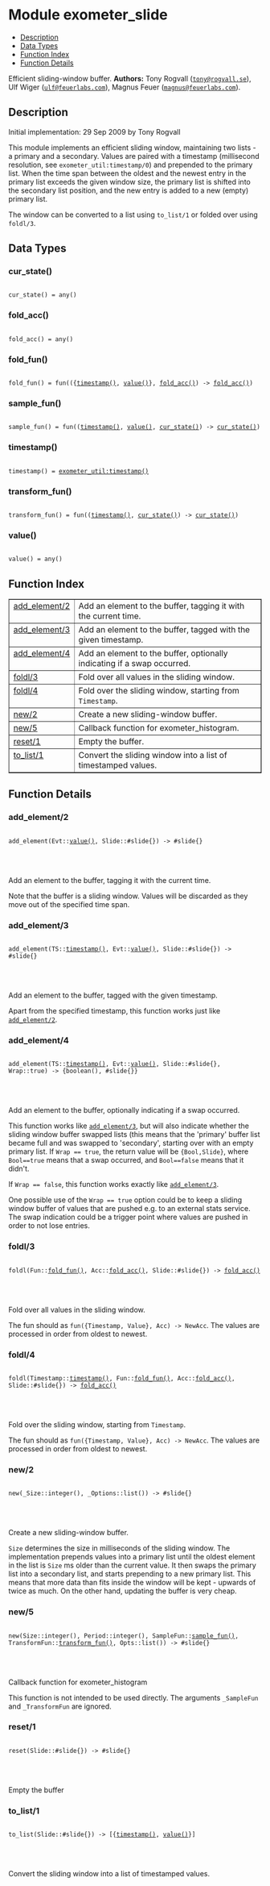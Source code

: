 

# Module exometer_slide #
* [Description](#description)
* [Data Types](#types)
* [Function Index](#index)
* [Function Details](#functions)


Efficient sliding-window buffer.
__Authors:__ Tony Rogvall ([`tony@rogvall.se`](mailto:tony@rogvall.se)), Ulf Wiger ([`ulf@feuerlabs.com`](mailto:ulf@feuerlabs.com)), Magnus Feuer ([`magnus@feuerlabs.com`](mailto:magnus@feuerlabs.com)).
<a name="description"></a>

## Description ##



Initial implementation: 29 Sep 2009 by Tony Rogvall



This module implements an efficient sliding window, maintaining
two lists - a primary and a secondary. Values are paired with a
timestamp (millisecond resolution, see `exometer_util:timestamp/0`)
and prepended to the primary list. When the time span between the oldest
and the newest entry in the primary list exceeds the given window size,
the primary list is shifted into the secondary list position, and the
new entry is added to a new (empty) primary list.


The window can be converted to a list using `to_list/1` or folded
over using `foldl/3`.
<a name="types"></a>

## Data Types ##




### <a name="type-cur_state">cur_state()</a> ###



<pre><code>
cur_state() = any()
</code></pre>





### <a name="type-fold_acc">fold_acc()</a> ###



<pre><code>
fold_acc() = any()
</code></pre>





### <a name="type-fold_fun">fold_fun()</a> ###



<pre><code>
fold_fun() = fun(({<a href="#type-timestamp">timestamp()</a>, <a href="#type-value">value()</a>}, <a href="#type-fold_acc">fold_acc()</a>) -&gt; <a href="#type-fold_acc">fold_acc()</a>)
</code></pre>





### <a name="type-sample_fun">sample_fun()</a> ###



<pre><code>
sample_fun() = fun((<a href="#type-timestamp">timestamp()</a>, <a href="#type-value">value()</a>, <a href="#type-cur_state">cur_state()</a>) -&gt; <a href="#type-cur_state">cur_state()</a>)
</code></pre>





### <a name="type-timestamp">timestamp()</a> ###



<pre><code>
timestamp() = <a href="exometer_util.md#type-timestamp">exometer_util:timestamp()</a>
</code></pre>





### <a name="type-transform_fun">transform_fun()</a> ###



<pre><code>
transform_fun() = fun((<a href="#type-timestamp">timestamp()</a>, <a href="#type-cur_state">cur_state()</a>) -&gt; <a href="#type-cur_state">cur_state()</a>)
</code></pre>





### <a name="type-value">value()</a> ###



<pre><code>
value() = any()
</code></pre>


<a name="index"></a>

## Function Index ##


<table width="100%" border="1" cellspacing="0" cellpadding="2" summary="function index"><tr><td valign="top"><a href="#add_element-2">add_element/2</a></td><td>Add an element to the buffer, tagging it with the current time.</td></tr><tr><td valign="top"><a href="#add_element-3">add_element/3</a></td><td>Add an element to the buffer, tagged with the given timestamp.</td></tr><tr><td valign="top"><a href="#add_element-4">add_element/4</a></td><td>Add an element to the buffer, optionally indicating if a swap occurred.</td></tr><tr><td valign="top"><a href="#foldl-3">foldl/3</a></td><td>Fold over all values in the sliding window.</td></tr><tr><td valign="top"><a href="#foldl-4">foldl/4</a></td><td>Fold over the sliding window, starting from <code>Timestamp</code>.</td></tr><tr><td valign="top"><a href="#new-2">new/2</a></td><td>Create a new sliding-window buffer.</td></tr><tr><td valign="top"><a href="#new-5">new/5</a></td><td>Callback function for exometer_histogram.</td></tr><tr><td valign="top"><a href="#reset-1">reset/1</a></td><td>Empty the buffer.</td></tr><tr><td valign="top"><a href="#to_list-1">to_list/1</a></td><td>Convert the sliding window into a list of timestamped values.</td></tr></table>


<a name="functions"></a>

## Function Details ##

<a name="add_element-2"></a>

### add_element/2 ###


<pre><code>
add_element(Evt::<a href="#type-value">value()</a>, Slide::#slide{}) -&gt; #slide{}
</code></pre>

<br></br>



Add an element to the buffer, tagging it with the current time.


Note that the buffer is a sliding window. Values will be discarded as they
move out of the specified time span.
<a name="add_element-3"></a>

### add_element/3 ###


<pre><code>
add_element(TS::<a href="#type-timestamp">timestamp()</a>, Evt::<a href="#type-value">value()</a>, Slide::#slide{}) -&gt; #slide{}
</code></pre>

<br></br>



Add an element to the buffer, tagged with the given timestamp.


Apart from the specified timestamp, this function works just like
[`add_element/2`](#add_element-2).
<a name="add_element-4"></a>

### add_element/4 ###


<pre><code>
add_element(TS::<a href="#type-timestamp">timestamp()</a>, Evt::<a href="#type-value">value()</a>, Slide::#slide{}, Wrap::true) -&gt; {boolean(), #slide{}}
</code></pre>

<br></br>



Add an element to the buffer, optionally indicating if a swap occurred.



This function works like [`add_element/3`](#add_element-3), but will also indicate
whether the sliding window buffer swapped lists (this means that the
'primary' buffer list became full and was swapped to 'secondary', starting
over with an empty primary list. If `Wrap == true`, the return value will be
`{Bool,Slide}`, where `Bool==true` means that a swap occurred, and
`Bool==false` means that it didn't.



If `Wrap == false`, this function works exactly like [`add_element/3`](#add_element-3).


One possible use of the `Wrap == true` option could be to keep a sliding
window buffer of values that are pushed e.g. to an external stats service.
The swap indication could be a trigger point where values are pushed in order
to not lose entries.
<a name="foldl-3"></a>

### foldl/3 ###


<pre><code>
foldl(Fun::<a href="#type-fold_fun">fold_fun()</a>, Acc::<a href="#type-fold_acc">fold_acc()</a>, Slide::#slide{}) -&gt; <a href="#type-fold_acc">fold_acc()</a>
</code></pre>

<br></br>



Fold over all values in the sliding window.


The fun should as `fun({Timestamp, Value}, Acc) -> NewAcc`.
The values are processed in order from oldest to newest.
<a name="foldl-4"></a>

### foldl/4 ###


<pre><code>
foldl(Timestamp::<a href="#type-timestamp">timestamp()</a>, Fun::<a href="#type-fold_fun">fold_fun()</a>, Acc::<a href="#type-fold_acc">fold_acc()</a>, Slide::#slide{}) -&gt; <a href="#type-fold_acc">fold_acc()</a>
</code></pre>

<br></br>



Fold over the sliding window, starting from `Timestamp`.


The fun should as `fun({Timestamp, Value}, Acc) -> NewAcc`.
The values are processed in order from oldest to newest.
<a name="new-2"></a>

### new/2 ###


<pre><code>
new(_Size::integer(), _Options::list()) -&gt; #slide{}
</code></pre>

<br></br>



Create a new sliding-window buffer.


`Size` determines the size in milliseconds of the sliding window.
The implementation prepends values into a primary list until the oldest
element in the list is `Size` ms older than the current value. It then
swaps the primary list into a secondary list, and starts prepending to
a new primary list. This means that more data than fits inside the window
will be kept - upwards of twice as much. On the other hand, updating the
buffer is very cheap.
<a name="new-5"></a>

### new/5 ###


<pre><code>
new(Size::integer(), Period::integer(), SampleFun::<a href="#type-sample_fun">sample_fun()</a>, TransformFun::<a href="#type-transform_fun">transform_fun()</a>, Opts::list()) -&gt; #slide{}
</code></pre>

<br></br>



Callback function for exometer_histogram


This function is not intended to be used directly. The arguments
`_SampleFun` and `_TransformFun` are ignored.
<a name="reset-1"></a>

### reset/1 ###


<pre><code>
reset(Slide::#slide{}) -&gt; #slide{}
</code></pre>

<br></br>


Empty the buffer

<a name="to_list-1"></a>

### to_list/1 ###


<pre><code>
to_list(Slide::#slide{}) -&gt; [{<a href="#type-timestamp">timestamp()</a>, <a href="#type-value">value()</a>}]
</code></pre>

<br></br>


Convert the sliding window into a list of timestamped values.
